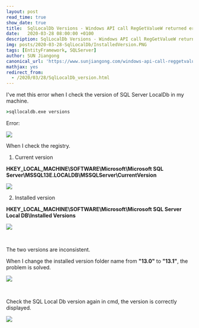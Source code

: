 ```yaml
---
layout: post
read_time: true
show_date: true
title:  SqlLocalDb Versions - Windows API call RegGetValueW returned error code
date:   2020-03-28 08:00:00 +0100
description: SqlLocalDb Versions - Windows API call RegGetValueW returned error code
img: posts/2020-03-28-SqlLocalDb/InstalledVersion.PNG
tags: [EntityFramework, SQLServer]
author: SUN Jiangong
canonical_url: 'https://www.sunjiangong.com/windows-api-call-reggetvaluew-returned-error-code.html'
mathjax: yes
redirect_from:
  - /2020/03/28/SqlLocalDb_version.html
---
```


I've met this error when I check the version of SQL Server LocalDb in my machine.

```cmd
>sqllocaldb.exe versions
```

Error:

![](./../../../assets/img/posts/2020-03-28-SqlLocalDb/SqlLocalDb_version_windows_api_error.PNG)

<!--more-->

When I check the registry.

1. Current version

**HKEY_LOCAL_MACHINE\SOFTWARE\Microsoft\Microsoft SQL Server\MSSQL13E.LOCALDB\MSSQLServer\CurrentVersion**

![](./../../../assets/img/posts/2020-03-28-SqlLocalDb/CurrentVersion.PNG)

2. Installed version
 
**HKEY_LOCAL_MACHINE\SOFTWARE\Microsoft\Microsoft SQL Server Local DB\Installed Versions**

![](./../../../assets/img/posts/2020-03-28-SqlLocalDb/InstalledVersion.PNG)

<br/>

The two versions are inconsistent.

When I change the installed version folder name from **"13.0"** to **"13.1"**, the problem is solved.

![](./../../../assets/img/posts/2020-03-28-SqlLocalDb/ChangeInstalledVersion.PNG)

<br/>

Check the SQL Local Db version again in cmd, the version is correctly displayed.

![](./../../../assets/img/posts/2020-03-28-SqlLocalDb/SqlLocalDb_version_ok.PNG)

